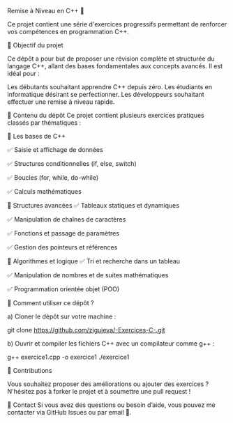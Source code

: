 Remise à Niveau en C++ 🚀

Ce projet contient une série d'exercices progressifs permettant de renforcer vos compétences en programmation C++.

📌 Objectif du projet

Ce dépôt a pour but de proposer une révision complète et structurée du langage C++, allant des bases fondamentales aux concepts avancés. Il est idéal pour :

Les débutants souhaitant apprendre C++ depuis zéro.
Les étudiants en informatique désirant se perfectionner.
Les développeurs souhaitant effectuer une remise à niveau rapide.

📂 Contenu du dépôt
Ce projet contient plusieurs exercices pratiques classés par thématiques :

🔹 Les bases de C++

✅ Saisie et affichage de données

✅ Structures conditionnelles (if, else, switch)

✅ Boucles (for, while, do-while)

✅ Calculs mathématiques

🔹 Structures avancées
✅ Tableaux statiques et dynamiques

✅ Manipulation de chaînes de caractères

✅ Fonctions et passage de paramètres

✅ Gestion des pointeurs et références

🔹 Algorithmes et logique
✅ Tri et recherche dans un tableau

✅ Manipulation de nombres et de suites mathématiques

✅ Programmation orientée objet (POO)

📖 Comment utiliser ce dépôt ?

a) Cloner le dépôt sur votre machine :

git clone https://github.com/ziguieva/-Exercices-C-.git

b) Ouvrir et compiler les fichiers C++ avec un compilateur comme g++ :

g++ exercice1.cpp -o exercice1
./exercice1


🤝 Contributions

Vous souhaitez proposer des améliorations ou ajouter des exercices ? N'hésitez pas à forker le projet et à soumettre une pull request !

📩 Contact
Si vous avez des questions ou besoin d’aide, vous pouvez me contacter via GitHub Issues ou par email 📧.

